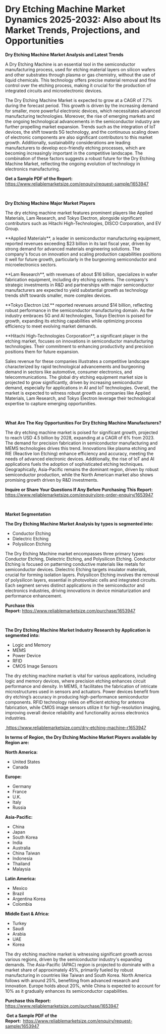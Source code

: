 <p><h1>Dry Etching Machine Market Dynamics 2025-2032: Also about Its Market Trends, Projections, and Opportunities</h1></p><p><strong>Dry Etching Machine Market Analysis and Latest Trends</strong></p>
<p><p>A Dry Etching Machine is an essential tool in the semiconductor manufacturing process, used for etching material layers on silicon wafers and other substrates through plasma or gas chemistry, without the use of liquid chemicals. This technology offers precise material removal and fine control over the etching process, making it crucial for the production of integrated circuits and microelectronic devices.</p><p>The Dry Etching Machine Market is expected to grow at a CAGR of 7.7% during the forecast period. This growth is driven by the increasing demand for smaller, more powerful electronic devices, which necessitates advanced manufacturing technologies. Moreover, the rise of emerging markets and the ongoing technological advancements in the semiconductor industry are further propelling market expansion. Trends such as the integration of IoT devices, the shift towards 5G technology, and the continuous scaling down of electronic components are also significant contributors to this market growth. Additionally, sustainability considerations are leading manufacturers to develop eco-friendly etching processes, which are becoming increasingly important in the competitive landscape. The combination of these factors suggests a robust future for the Dry Etching Machine Market, reflecting the ongoing evolution of technology in electronics manufacturing.</p></p>
<p><strong>Get a Sample PDF of the Report:&nbsp;</strong> <a href="https://www.reliablemarketsize.com/enquiry/request-sample/1653947?utm_campaign=1133&utm_medium=2&utm_source=Github&utm_content=ia&utm_term=18042025&utm_id=dry-etching-machine">https://www.reliablemarketsize.com/enquiry/request-sample/1653947</a></p>
<p>&nbsp;</p>
<p><strong>Dry Etching Machine Major Market Players</strong></p>
<p><p>The dry etching machine market features prominent players like Applied Materials, Lam Research, and Tokyo Electron, alongside significant contributors such as Hitachi High-Technologies, DISCO Corporation, and EV Group. </p><p>**Applied Materials**, a leader in semiconductor manufacturing equipment, reported revenues exceeding $23 billion in its last fiscal year, driven by strong demand for advanced materials engineering solutions. The company's focus on innovation and scaling production capabilities positions it well for future growth, particularly in the burgeoning semiconductor and microelectronics sectors.</p><p>**Lam Research**, with revenues of about $16 billion, specializes in wafer fabrication equipment, including dry etching systems. The company's strategic investments in R&D and partnerships with major semiconductor manufacturers are expected to yield substantial growth as technology trends shift towards smaller, more complex devices.</p><p>**Tokyo Electron Ltd.** reported revenues around $14 billion, reflecting robust performance in the semiconductor manufacturing domain. As the industry embraces 5G and AI technologies, Tokyo Electron is poised for growth, expanding its etching capabilities while optimizing process efficiency to meet evolving market demands.</p><p>**Hitachi High-Technologies Corporation**, a significant player in the etching market, focuses on innovations in semiconductor manufacturing technologies. Their commitment to enhancing productivity and precision positions them for future expansion.</p><p>Sales revenue for these companies illustrates a competitive landscape characterized by rapid technological advancements and burgeoning demand in sectors like automotive, consumer electronics, and telecommunications. The global dry etching equipment market size is projected to grow significantly, driven by increasing semiconductor demand, especially for applications in AI and IoT technologies. Overall, the market is expected to witness robust growth as companies like Applied Materials, Lam Research, and Tokyo Electron leverage their technological expertise to capture emerging opportunities.</p></p>
<p>&nbsp;</p>
<p><strong>What Are The Key Opportunities For Dry Etching Machine Manufacturers?</strong></p>
<p><p>The dry etching machine market is poised for significant growth, projected to reach USD 4.5 billion by 2028, expanding at a CAGR of 6% from 2023. The demand for precision fabrication in semiconductor manufacturing and MEMS technologies drives this trend. Innovations like plasma etching and RIE (Reactive Ion Etching) enhance efficiency and accuracy, meeting the needs of advanced electronic devices. Additionally, the rise of IoT and AI applications fuels the adoption of sophisticated etching techniques. Geographically, Asia-Pacific remains the dominant region, driven by robust semiconductor production, while the North American market also shows promising growth driven by R&D investments.</p></p>
<p><strong>Inquire or Share Your Questions If Any Before Purchasing This Report:</strong> <a href="https://www.reliablemarketsize.com/enquiry/pre-order-enquiry/1653947?utm_campaign=1133&utm_medium=2&utm_source=Github&utm_content=ia&utm_term=18042025&utm_id=dry-etching-machine">https://www.reliablemarketsize.com/enquiry/pre-order-enquiry/1653947</a></p>
<p>&nbsp;</p>
<p><strong>Market Segmentation</strong></p>
<p><strong>The Dry Etching Machine Market Analysis by types is segmented into:</strong></p>
<p><ul><li>Conductor Etching</li><li>Dielectric Etching</li><li>Polysilicon Etching</li></ul></p>
<p><p>The Dry Etching Machine market encompasses three primary types: Conductor Etching, Dielectric Etching, and Polysilicon Etching. Conductor Etching is focused on patterning conductive materials like metals for semiconductor devices. Dielectric Etching targets insulator materials, crucial for forming isolation layers. Polysilicon Etching involves the removal of polysilicon layers, essential in photovoltaic cells and integrated circuits. Each segment serves distinct applications in the semiconductor and electronics industries, driving innovations in device miniaturization and performance enhancement.</p></p>
<p><strong>Purchase this Report:&nbsp;</strong><a href="https://www.reliablemarketsize.com/purchase/1653947?utm_campaign=1133&utm_medium=2&utm_source=Github&utm_content=ia&utm_term=18042025&utm_id=dry-etching-machine">https://www.reliablemarketsize.com/purchase/1653947</a></p>
<p>&nbsp;</p>
<p><strong>The Dry Etching Machine Market Industry Research by Application is segmented into:</strong></p>
<p><ul><li>Logic and Memory</li><li>MEMS</li><li>Power Device</li><li>RFID</li><li>CMOS Image Sensors</li></ul></p>
<p><p>The dry etching machine market is vital for various applications, including logic and memory devices, where precision etching enhances circuit performance and density. In MEMS, it facilitates the fabrication of intricate microstructures used in sensors and actuators. Power devices benefit from dry etching’s accuracy in producing high-performance semiconductor components. RFID technology relies on efficient etching for antenna fabrication, while CMOS image sensors utilize it for high-resolution imaging, improving overall device reliability and functionality across electronics industries.</p></p>
<p><a href="https://www.reliablemarketsize.com/dry-etching-machine-r1653947?utm_campaign=1133&utm_medium=2&utm_source=Github&utm_content=ia&utm_term=18042025&utm_id=dry-etching-machine">&nbsp;https://www.reliablemarketsize.com/dry-etching-machine-r1653947</a></p>
<p><strong>In terms of Region, the Dry Etching Machine Market Players available by Region are:</strong></p>
<p>
    <p> <strong> North America: </strong>
        <ul>
            <li>United States</li>
            <li>Canada</li>
        </ul>
        </p> 
    <p> <strong> Europe: </strong>
        <ul>
            <li>Germany</li>
            <li>France</li>
            <li>U.K.</li>
            <li>Italy</li>
            <li>Russia</li>
        </ul>
        </p> 
    <p> <strong> Asia-Pacific: </strong>
        <ul>
            <li>China</li>
            <li>Japan</li>
            <li>South Korea</li>
            <li>India</li>
            <li>Australia</li>
            <li>China Taiwan</li>
            <li>Indonesia</li>
            <li>Thailand</li>
            <li>Malaysia</li>
        </ul>
        </p> 
    <p> <strong> Latin America: </strong>
        <ul>
            <li>Mexico</li>
            <li>Brazil</li>
            <li>Argentina Korea</li>
            <li>Colombia</li>
        </ul>
        </p> 
    <p> <strong> Middle East & Africa: </strong>
        <ul>
            <li>Turkey</li>
            <li>Saudi</li>
            <li>Arabia</li>
            <li>UAE</li>
            <li>Korea</li>
        </ul>
    </p>
    </p>
<p><p>The dry etching machine market is witnessing significant growth across various regions, driven by the semiconductor industry's expanding demands. The Asia-Pacific (APAC) region is projected to dominate with a market share of approximately 45%, primarily fueled by robust manufacturing in countries like Taiwan and South Korea. North America follows with around 25%, benefiting from advanced research and innovation. Europe holds about 20%, while China is expected to account for 10% as it gradually enhances its semiconductor capabilities.</p></p>
<p><strong>Purchase this Report: </strong><a href="https://www.reliablemarketsize.com/purchase/1653947?utm_campaign=1133&utm_medium=2&utm_source=Github&utm_content=ia&utm_term=18042025&utm_id=dry-etching-machine">https://www.reliablemarketsize.com/purchase/1653947</a></p>
<p>&nbsp;<strong>Get a Sample PDF of the Report:&nbsp;&nbsp;</strong><a href="https://www.reliablemarketsize.com/enquiry/request-sample/1653947?utm_campaign=1133&utm_medium=2&utm_source=Github&utm_content=ia&utm_term=18042025&utm_id=dry-etching-machine">https://www.reliablemarketsize.com/enquiry/request-sample/1653947</a></p>
<p><strong></strong></p>
<p><p></p><p></p><p></p></p>